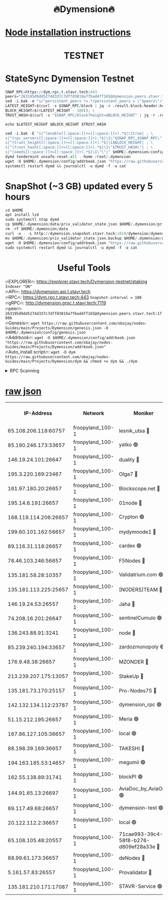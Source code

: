 <h1 align="center"> 🔥Dymension🔥</h1>

[Node installation instructions](https://github.com/obajay/nodes-Guides/tree/main/Projects/Dymension)
=

<h1 align="center"> TESTNET</h1>

# StateSync Dymension Testnet
```python
SNAP_RPC=https://dym.rpc.t.stavr.tech:443
peers="263195d9dd5274d337c7dff03019a7fbad4ff165@dymension.peers.stavr.tech:17086"
sed -i.bak -e "s/^persistent_peers *=.*/persistent_peers = \"$peers\"/" $HOME/.dymension/config/config.toml
LATEST_HEIGHT=$(curl -s $SNAP_RPC/block | jq -r .result.block.header.height); \
BLOCK_HEIGHT=$((LATEST_HEIGHT - 100)); \
TRUST_HASH=$(curl -s "$SNAP_RPC/block?height=$BLOCK_HEIGHT" | jq -r .result.block_id.hash)

echo $LATEST_HEIGHT $BLOCK_HEIGHT $TRUST_HASH

sed -i.bak -E "s|^(enable[[:space:]]+=[[:space:]]+).*$|\1true| ; \
s|^(rpc_servers[[:space:]]+=[[:space:]]+).*$|\1\"$SNAP_RPC,$SNAP_RPC\"| ; \
s|^(trust_height[[:space:]]+=[[:space:]]+).*$|\1$BLOCK_HEIGHT| ; \
s|^(trust_hash[[:space:]]+=[[:space:]]+).*$|\1\"$TRUST_HASH\"| ; \
s|^(seeds[[:space:]]+=[[:space:]]+).*$|\1\"\"|" $HOME/.dymension/config/config.toml
dymd tendermint unsafe-reset-all --home /root/.dymension
wget -O $HOME/.dymension/config/addrbook.json "https://raw.githubusercontent.com/obajay/nodes-Guides/main/Projects/Dymension/addrbook.json"
systemctl restart dymd && journalctl -u dymd -f -o cat

```
# SnapShot (~3 GB) updated every 5 hours
```python
cd $HOME
apt install lz4
sudo systemctl stop dymd
cp $HOME/.dymension/data/priv_validator_state.json $HOME/.dymension/priv_validator_state.json.backup
rm -rf $HOME/.dymension/data
curl -o - -L http://dymension.snapshot.stavr.tech:1019/dymension/dymension-snap.tar.lz4 | lz4 -c -d - | tar -x -C $HOME/.dymension --strip-components 2
mv $HOME/.dymension/priv_validator_state.json.backup $HOME/.dymension/data/priv_validator_state.json
wget -O $HOME/.dymension/config/addrbook.json "https://raw.githubusercontent.com/obajay/nodes-Guides/main/Projects/Dymension/addrbook.json"
sudo systemctl restart dymd && journalctl -u dymd -f -o cat
```

 <h1 align="center"> Useful Tools</h1>

🔥EXPLORER🔥:     https://explorer.stavr.tech/Dymension-testnet/staking        `Indexer "ON"` \
🔥API🔥:          https://dymension.api.t.stavr.tech \
🔥RPC🔥:          https://dym.rpc.t.stavr.tech:443                  `Snapshot-interval = 100` \
🔥gRPC🔥:         http://dymension.grpc.t.stavr.tech:7119 \
🔥peer🔥:         `263195d9dd5274d337c7dff03019a7fbad4ff165@dymension.peers.stavr.tech:17086` \
🔥Genesis🔥:     ```wget https://raw.githubusercontent.com/obajay/nodes-Guides/main/Projects/Dymension/genesis.json -O $HOME/.dymension/config/genesis.json``` \
🔥Addrbook🔥:    ```wget -O $HOME/.dymension/config/addrbook.json "https://raw.githubusercontent.com/obajay/nodes-Guides/main/Projects/Dymension/addrbook.json"``` \
🔥Auto_install script🔥: ```wget -O dym https://raw.githubusercontent.com/obajay/nodes-Guides/main/Projects/Dymension/dym && chmod +x dym && ./dym```

<details>
<summary>RPC Scanning</summary>

<h2 align="center"> We scan nodes in real time every 4 hours. And we provide the final result of RPC endpoints.
We cannot influence the operation of these nodes in any way. </h2>


```python
If Voting Power is higher than 0 --> then the Node is a validator of the network and may be subject to attack and be a potential threat to the chain.
```
```python
We marked such validators with a red symbol
```

</details>

[raw json](https://rpc-check.dymt.stavr.tech/dymt/rpc-dymt-result.json)
=


<table><tr><th>IP-Address</th><th>Network</th><th>Moniker</th><th>Latest Block Height</th><th>Earliest Block Height</th><th>Catching Up</th><th>Voting Power</th><th>Scan Time</th></tr><tr><td>65.108.206.118:60757</td><td>froopyland_100-1</td><td>lesnik_utsa 🔴</td><td>1512797</td><td>1</td><td>False</td><td>1</td><td>2023-12-02T01:23:39.595793013UTC</td></tr><tr><td>85.190.246.173:33657</td><td>froopyland_100-1</td><td>yatko 🟢</td><td>1505376</td><td>1</td><td>False</td><td>0</td><td>2023-12-02T01:23:49.397001461UTC</td></tr><tr><td>146.19.24.101:26647</td><td>froopyland_100-1</td><td>duality 🔴</td><td>1512800</td><td>1</td><td>False</td><td>1</td><td>2023-12-02T01:23:54.647641125UTC</td></tr><tr><td>195.3.220.169:23467</td><td>froopyland_100-1</td><td>Olga7 🔴</td><td>1512803</td><td>1</td><td>False</td><td>1</td><td>2023-12-02T01:24:11.556382356UTC</td></tr><tr><td>161.97.180.20:26657</td><td>froopyland_100-1</td><td>Blockscope.net 🔴</td><td>1512804</td><td>1</td><td>False</td><td>1</td><td>2023-12-02T01:24:16.570646744UTC</td></tr><tr><td>195.14.6.191:26657</td><td>froopyland_100-1</td><td>01node 🔴</td><td>1512804</td><td>1</td><td>False</td><td>1</td><td>2023-12-02T01:24:17.224316284UTC</td></tr><tr><td>168.119.114.206:26657</td><td>froopyland_100-1</td><td>Crypton 🟢</td><td>1512804</td><td>1</td><td>False</td><td>0</td><td>2023-12-02T01:24:17.475763810UTC</td></tr><tr><td>199.60.101.162:56657</td><td>froopyland_100-1</td><td>mydymnode1 🔴</td><td>1512797</td><td>106001</td><td>False</td><td>1</td><td>2023-12-02T01:23:40.267387316UTC</td></tr><tr><td>89.116.31.118:26657</td><td>froopyland_100-1</td><td>cardex 🟢</td><td>1512799</td><td>293001</td><td>False</td><td>0</td><td>2023-12-02T01:23:46.875385346UTC</td></tr><tr><td>78.46.103.246:56657</td><td>froopyland_100-1</td><td>F5Nodes 🔴</td><td>1512797</td><td>407001</td><td>False</td><td>1</td><td>2023-12-02T01:23:35.691772600UTC</td></tr><tr><td>135.181.58.28:10357</td><td>froopyland_100-1</td><td>Validatrium.com 🟢</td><td>1512801</td><td>591001</td><td>False</td><td>0</td><td>2023-12-02T01:24:01.575969161UTC</td></tr><tr><td>135.181.113.225:25657</td><td>froopyland_100-1</td><td>[NODERS]TEAM 🔴</td><td>1512801</td><td>737456</td><td>False</td><td>1</td><td>2023-12-02T01:24:02.070827331UTC</td></tr><tr><td>146.19.24.53:26557</td><td>froopyland_100-1</td><td>Jaha 🔴</td><td>1512801</td><td>737456</td><td>False</td><td>1</td><td>2023-12-02T01:24:02.419748483UTC</td></tr><tr><td>74.208.16.201:26647</td><td>froopyland_100-1</td><td>sentinelCumulo 🟢</td><td>1512795</td><td>820001</td><td>False</td><td>0</td><td>2023-12-02T01:23:23.733105566UTC</td></tr><tr><td>136.243.88.91:3241</td><td>froopyland_100-1</td><td>node 🔴</td><td>1512801</td><td>922548</td><td>False</td><td>1</td><td>2023-12-02T01:24:02.677362133UTC</td></tr><tr><td>85.239.240.194:33657</td><td>froopyland_100-1</td><td>zardozmonopoly 🟢</td><td>1512805</td><td>935165</td><td>False</td><td>0</td><td>2023-12-02T01:24:23.925994283UTC</td></tr><tr><td>176.9.48.38:26657</td><td>froopyland_100-1</td><td>MZONDER 🔴</td><td>1512803</td><td>1006001</td><td>False</td><td>1</td><td>2023-12-02T01:24:11.169173705UTC</td></tr><tr><td>213.239.207.175:13057</td><td>froopyland_100-1</td><td>StakeUp 🔴</td><td>1512804</td><td>1150548</td><td>False</td><td>1</td><td>2023-12-02T01:24:20.218536137UTC</td></tr><tr><td>135.181.73.170:25157</td><td>froopyland_100-1</td><td>Pro-Nodes75 🔴</td><td>1512797</td><td>1212797</td><td>False</td><td>1</td><td>2023-12-02T01:23:37.184067283UTC</td></tr><tr><td>142.132.134.112:23787</td><td>froopyland_100-1</td><td>dymension_rpc 🟢</td><td>1512799</td><td>1212799</td><td>False</td><td>0</td><td>2023-12-02T01:23:51.713708834UTC</td></tr><tr><td>51.15.212.195:26657</td><td>froopyland_100-1</td><td>Meria 🟢</td><td>1512794</td><td>1238063</td><td>False</td><td>0</td><td>2023-12-02T01:23:20.123626192UTC</td></tr><tr><td>167.86.127.105:36657</td><td>froopyland_100-1</td><td>local 🟢</td><td>1512803</td><td>1318001</td><td>False</td><td>0</td><td>2023-12-02T01:24:13.970727028UTC</td></tr><tr><td>88.198.39.169:36657</td><td>froopyland_100-1</td><td>TAKESHI 🔴</td><td>1512795</td><td>1330001</td><td>False</td><td>1</td><td>2023-12-02T01:23:24.033400147UTC</td></tr><tr><td>194.163.185.53:14657</td><td>froopyland_100-1</td><td>megumii 🟢</td><td>1512797</td><td>1390788</td><td>False</td><td>0</td><td>2023-12-02T01:23:36.764197301UTC</td></tr><tr><td>162.55.138.89:31741</td><td>froopyland_100-1</td><td>blockPI 🟢</td><td>1512804</td><td>1435053</td><td>False</td><td>0</td><td>2023-12-02T01:24:16.853198311UTC</td></tr><tr><td>144.91.65.13:26697</td><td>froopyland_100-1</td><td>AviaDoc_by_AviaOne 🟢</td><td>1512792</td><td>1462001</td><td>False</td><td>0</td><td>2023-12-02T01:23:36.398617017UTC</td></tr><tr><td>89.117.49.68:26657</td><td>froopyland_100-1</td><td>dymension-test 🟢</td><td>1512804</td><td>1473622</td><td>False</td><td>0</td><td>2023-12-02T01:24:17.791345073UTC</td></tr><tr><td>20.122.112.2:36657</td><td>froopyland_100-1</td><td>local 🟢</td><td>1512795</td><td>1479282</td><td>False</td><td>0</td><td>2023-12-02T01:23:28.793521652UTC</td></tr><tr><td>65.108.105.48:20557</td><td>froopyland_100-1</td><td>71cae993-39c4-58f8-b276-d809ef28a33e 🔴</td><td>1512799</td><td>1500001</td><td>False</td><td>1</td><td>2023-12-02T01:23:52.158016924UTC</td></tr><tr><td>88.99.61.173:36657</td><td>froopyland_100-1</td><td>deNodes 🔴</td><td>1512801</td><td>1501386</td><td>False</td><td>1</td><td>2023-12-02T01:24:01.136590783UTC</td></tr><tr><td>5.161.57.83:26557</td><td>froopyland_100-1</td><td>Provalidator 🔴</td><td>1512794</td><td>1503071</td><td>False</td><td>1</td><td>2023-12-02T01:23:20.757292260UTC</td></tr><tr><td>135.181.210.171:17087</td><td>froopyland_100-1</td><td>STAVR-Service 🟢</td><td>1512796</td><td>1508745</td><td>False</td><td>0</td><td>2023-12-02T01:23:29.167668857UTC</td></tr></table>
